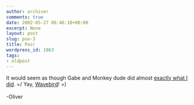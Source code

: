 ```yaml
---
author: archiver
comments: true
date: 2002-05-27 06:46:10+00:00
excerpt: None
layout: post
slug: poo-3
title: Poo!
wordpress_id: 1863
tags:
- oldpost
---
```


It would seem as though Gabe and Monkey dude did almost <a href="http://www.penny-arcade.com/news2002-05-24.html#braying" target="_blank">exactly what I did</a>. =/ Yay, <a href="http://www.nintendo.com/e32k2/e3_accessories.jsp" target="_blank">Wavebird</a>! =)<br /><br />-Oliver